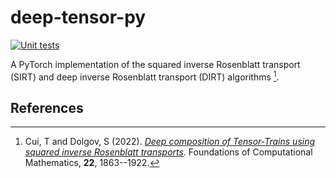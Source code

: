 # deep-tensor-py

[![Unit tests](https://github.com/alexgdebeer/deep-tensor-py/actions/workflows/run_tests.yaml/badge.svg)](https://github.com/alexgdebeer/deep-tensor-py/actions/workflows/run_tests.yaml)

A PyTorch implementation of the squared inverse Rosenblatt transport (SIRT) and deep inverse Rosenblatt transport (DIRT) algorithms [^1].

## References

[^1]: Cui, T and Dolgov, S (2022). *[Deep composition of Tensor-Trains using squared inverse Rosenblatt transports](https://doi.org/10.1007/s10208-021-09537-5).* Foundations of Computational Mathematics, **22**, 1863--1922.
